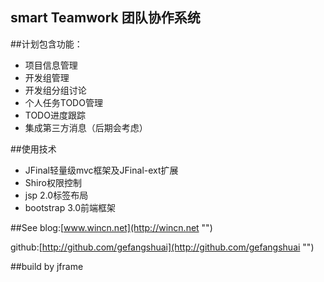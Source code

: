 smart Teamwork 团队协作系统
---------
##计划包含功能：
* 项目信息管理
* 开发组管理
* 开发组分组讨论
* 个人任务TODO管理
* TODO进度跟踪
* 集成第三方消息（后期会考虑）

##使用技术
* JFinal轻量级mvc框架及JFinal-ext扩展
* Shiro权限控制
* jsp 2.0标签布局
* bootstrap 3.0前端框架

##See
blog:[www.wincn.net](http://wincn.net "")

github:[http://github.com/gefangshuai](http://github.com/gefangshuai "")

##build 
by jframe